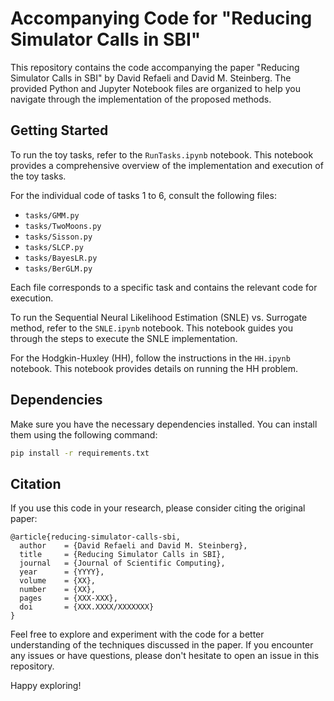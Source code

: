# Accompanying Code for "Reducing Simulator Calls in SBI"

This repository contains the code accompanying the paper "Reducing Simulator Calls in SBI" by David Refaeli and David M. Steinberg. The provided Python and Jupyter Notebook files are organized to help you navigate through the implementation of the proposed methods.

## Getting Started

To run the toy tasks, refer to the `RunTasks.ipynb` notebook. This notebook provides a comprehensive overview of the implementation and execution of the toy tasks.

For the individual code of tasks 1 to 6, consult the following files:
- `tasks/GMM.py`
- `tasks/TwoMoons.py`
- `tasks/Sisson.py`
- `tasks/SLCP.py`
- `tasks/BayesLR.py`
- `tasks/BerGLM.py`

Each file corresponds to a specific task and contains the relevant code for execution.

To run the Sequential Neural Likelihood Estimation (SNLE) vs. Surrogate method, refer to the `SNLE.ipynb` notebook. This notebook guides you through the steps to execute the SNLE implementation.

For the Hodgkin-Huxley (HH), follow the instructions in the `HH.ipynb` notebook. This notebook provides details on running the HH problem.

## Dependencies

Make sure you have the necessary dependencies installed. You can install them using the following command:

```bash
pip install -r requirements.txt
```

## Citation

If you use this code in your research, please consider citing the original paper:

```
@article{reducing-simulator-calls-sbi,
  author    = {David Refaeli and David M. Steinberg},
  title     = {Reducing Simulator Calls in SBI},
  journal   = {Journal of Scientific Computing},
  year      = {YYYY},
  volume    = {XX},
  number    = {XX},
  pages     = {XXX-XXX},
  doi       = {XXX.XXXX/XXXXXXX}
}
```

Feel free to explore and experiment with the code for a better understanding of the techniques discussed in the paper. If you encounter any issues or have questions, please don't hesitate to open an issue in this repository.

Happy exploring!

